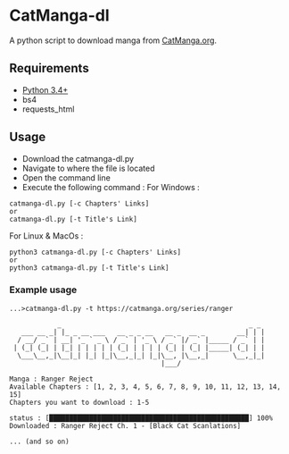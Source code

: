 # CatManga-dl
A python script to download manga from [CatManga.org](https://catmanga.org/).

## Requirements
  * [Python 3.4+](https://www.python.org/downloads/)
  * bs4
  * requests_html

## Usage
* Download the catmanga-dl.py 
* Navigate to where the file is located
* Open the command line 
* Execute the following command :
For Windows : 
```
catmanga-dl.py [-c Chapters' Links] 
or
catmanga-dl.py [-t Title's Link]
```

For Linux & MacOs :
```
python3 catmanga-dl.py [-c Chapters' Links] 
or 
python3 catmanga-dl.py [-t Title's Link] 
```


### Example usage
```
...>catmanga-dl.py -t https://catmanga.org/series/ranger

            _                                               _ _
   ___ __ _| |_ _ __ ___   __ _ _ __   __ _  __ _        __| | |
  / __/ _` | __| '_ ` _ \ / _` | '_ \ / _` |/ _` |_____ / _` | |
 | (_| (_| | |_| | | | | | (_| | | | | (_| | (_| |_____| (_| | |
  \___\__,_|\__|_| |_| |_|\__,_|_| |_|\__, |\__,_|      \__,_|_|
                                      |___/

Manga : Ranger Reject
Available Chapters : [1, 2, 3, 4, 5, 6, 7, 8, 9, 10, 11, 12, 13, 14, 15]
Chapters you want to download : 1-5

status : [██████████████████████████████████████████████████] 100%
Downloaded : Ranger Reject Ch. 1 - [Black Cat Scanlations]

... (and so on)
```
